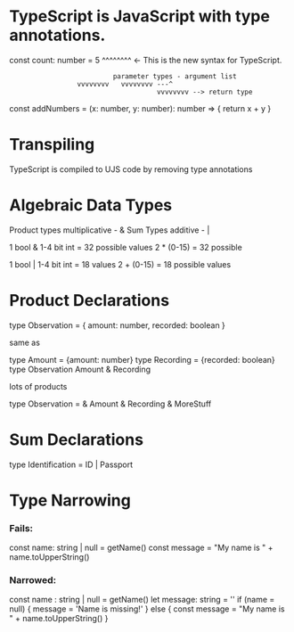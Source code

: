 # TypeScript is JavaScript with type annotations.

const count: number = 5
^^^^^^^^ <- This is the new syntax for TypeScript.

                              parameter types - argument list
                     vvvvvvvv   vvvvvvvv ---^
                                         vvvvvvvv --> return type

const addNumbers = (x: number, y: number): number => {
return x + y
}

# Transpiling

TypeScript is compiled to UJS code by removing type annotations

# Algebraic Data Types

Product types multiplicative - &
Sum Types additive - |

1 bool & 1-4 bit int = 32 possible values
2 \* (0-15) = 32 possible

1 bool | 1-4 bit int = 18 values
2 + (0-15) = 18 possible values

# Product Declarations

type Observation = {
amount: number,
recorded: boolean
}

same as

type Amount = {amount: number}
type Recording = {recorded: boolean}
type Observation Amount & Recording

lots of products

type Observation =
& Amount
& Recording
& MoreStuff

# Sum Declarations

type Identification = ID | Passport

# Type Narrowing

### Fails:

const name: string | null = getName()
const message = "My name is " + name.toUpperString()

### Narrowed:

const name : string | null = getName()
let message: string = ''
if (name = null) {
message = 'Name is missing!'
} else {
const message = "My name is " + name.toUpperString()
}
